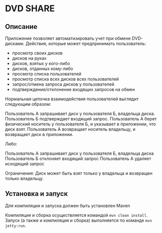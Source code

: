 # DVD SHARE

## Описание

Приложение позволяет автоматизировать учет при обмене DVD-дисками.
Действия, которые может предпринимать пользователь:

* просмотр своих дисков
* дисков на руках
* дисков, взятых у кого-либо
* дисков, отданных кому-либо
* просмотр списка пользователей
* просмотр списка всех дисков всех пользователей
* запрос/отмена запроса дисков у пользователей
* подтверждение/отклонение входящих запросов на обмен

Нормальная цепочка взаимодействия пользователей выглядит следующим образом:


Пользователь А запрашивает диск у пользователя Б, владельца диска.
Пользователь Б подтверждает входящий запрос.
Пользователь А берет физический носитель у пользователя Б, и указывает в приложении, что диск взят.
Пользователь А возвращает носитель владельцу, и возвращает диск в приложении.

Либо:

Пользователь А запрашивает диск у пользователя Б, владельца диска
Пользователь Б отклоняет входящий запрос
Пользователь А удаляет исходящий запрос

Ограничения:
Диск может быть взят только у владельца и возвращен только владельцу.

## Установка и запуск

Для компиляции и запуска должен быть установлен Maven

Компиляция и сборка осуществляется командой `mvn clean install`.
Запуск (а также и компиляция и сборка) выполняется по команде `mvn jetty:run`.